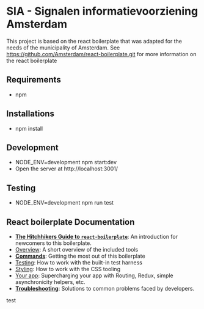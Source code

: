
# SIA - Signalen informatievoorziening Amsterdam


This project is based on the react boilerplate that was adapted for the needs of the municipality of Amsterdam. 
See https://github.com/Amsterdam/react-boilerplate.git for more information on the react boilerplate

## Requirements
- npm

## Installations
- npm install

## Development
- NODE_ENV=development npm start:dev
- Open the server at http://localhost:3001/

## Testing
- NODE_ENV=development npm run test


## React boilerplate Documentation

* [**The Hitchhikers Guide to `react-boilerplate`**](docs/general/introduction.md): An introduction for newcomers to this boilerplate.
* [Overview](docs/general): A short overview of the included tools
* [**Commands**](docs/general/commands.md): Getting the most out of this boilerplate
* [Testing](docs/testing): How to work with the built-in test harness
* [Styling](docs/css): How to work with the CSS tooling
* [Your app](docs/js): Supercharging your app with Routing, Redux, simple
  asynchronicity helpers, etc.
* [**Troubleshooting**](docs/general/gotchas.md): Solutions to common problems faced by developers.

test
